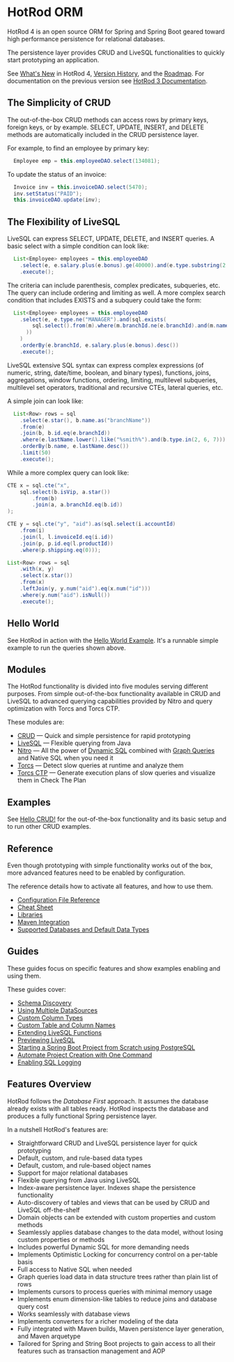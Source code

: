 # HotRod ORM

HotRod 4 is an open source ORM for Spring and Spring Boot geared toward high performance persistence for relational databases.

The persistence layer provides CRUD and LiveSQL functionalities to quickly start prototyping an application.

See [What's New](./hotrod-project/docs/docs-4/whats-new.md) in HotRod 4, [Version History](./hotrod-project/docs/version-history.md), and the [Roadmap](./hotrod-project/docs/roadmap.md). For documentation on the previous version see [HotRod 3 Documentation](./hotrod-project/docs/docs-3.4/README.md).


## The Simplicity of CRUD

The out-of-the-box CRUD methods can access rows by primary keys, foreign keys, or by example. SELECT, UPDATE, INSERT, and DELETE methods are automatically included in the CRUD persistence layer.

For example, to find an employee by primary key:

```java
  Employee emp = this.employeeDAO.select(134081);
```

To update the status of an invoice:

```java
  Invoice inv = this.invoiceDAO.select(5470);
  inv.setStatus("PAID");
  this.invoiceDAO.update(inv);
```


## The Flexibility of LiveSQL

LiveSQL can express SELECT, UPDATE, DELETE, and INSERT queries. A basic select with a simple condition
can look like:

```java
  List<Employee> employees = this.employeeDAO
    .select(e, e.salary.plus(e.bonus).ge(40000).and(e.type.substring(2, 3).eq("ASC")))
    .execute();
```

The criteria can include parenthesis, complex predicates, subqueries, etc. The query can include ordering and limiting as well. A more complex search condition that includes EXISTS and a subquery could take the form:

```java
  List<Employee> employees = this.employeeDAO
    .select(e, e.type.ne("MANAGER").and(sql.exists(
        sql.select().from(m).where(m.branchId.ne(e.branchId).and(m.name.eq(e.name)))
      ))
    )
    .orderBy(e.branchId, e.salary.plus(e.bonus).desc())
    .execute();
```

LiveSQL extensive SQL syntax can express complex expressions (of numeric, string, date/time, boolean, and binary types), functions, joins, aggregations, window functions, ordering, limiting, multilevel subqueries, multilevel set operators, traditional and recursive CTEs, lateral queries, etc. 

A simple join can look like:

```java
  List<Row> rows = sql
    .select(e.star(), b.name.as("branchName"))
    .from(e)
    .join(b, b.id.eq(e.branchId))
    .where(e.lastName.lower().like("%smith%").and(b.type.in(2, 6, 7)))
    .orderBy(b.name, e.lastName.desc())
    .limit(50)
    .execute();
```

While a more complex query can look like:

```java
CTE x = sql.cte("x",
    sql.select(b.isVip, a.star())
        .from(b)
        .join(a, a.branchId.eq(b.id))
);

CTE y = sql.cte("y", "aid").as(sql.select(i.accountId)
    .from(i)
    .join(l, l.invoiceId.eq(i.id))
    .join(p, p.id.eq(l.productId))
    .where(p.shipping.eq(0)));

List<Row> rows = sql
    .with(x, y)
    .select(x.star())
    .from(x)
    .leftJoin(y, y.num("aid").eq(x.num("id")))
    .where(y.num("aid").isNull())
    .execute();
```


## Hello World

See HotRod in action with the [Hello World Example](./hotrod-project/docs/docs-4/guides/hello-world.md). It's a runnable simple example to run the queries shown above.


## Modules

The HotRod functionality is divided into five modules serving different purposes. From simple
out-of-the-box functionality available in CRUD and LiveSQL to advanced querying capabilities provided by Nitro and query optimization with Torcs and Torcs CTP.

These modules are:

- [CRUD](./hotrod-project/docs/docs-4/crud/README.md) &mdash; Quick and simple persistence for rapid prototyping
- [LiveSQL](./hotrod-project/docs/docs-4/livesql/README.md) &mdash; Flexible querying from Java
- [Nitro](./hotrod-project/docs/docs-4/nitro/README.md) &mdash; All the power of [Dynamic SQL](./hotrod-project/docs/docs-4/nitro/nitro-dynamic-sql.md) combined with [Graph Queries](./hotrod-project/docs/docs-4/nitro/nitro-graph-selects.md) and Native SQL when you need it
- [Torcs](./hotrod-project/docs/docs-4/torcs/README.md) &mdash; Detect slow queries at runtime and analyze them
- [Torcs CTP](./hotrod-project/docs/docs-4/torcs-ctp/README.md) &mdash; Generate execution plans of slow queries and visualize them in Check The Plan

## Examples

See [Hello CRUD!](./hotrod-project/docs/docs-4/crud/hello-crud.md) for the out-of-the-box functionality and its basic setup and to run other CRUD examples. 

<!--
For the basic usage of each module and more examples of each one see:
 - [Hello CRUD]() &amp; more [CRUD Examples]().
 - [Hello LiveSQL]() &amp; more [LiveSQL Examples]().
 - [Hello Nitro]() &amp; more [Nitro Examples]().
 - [Hello Torcs]() &amp; more [Torcs Examples]().
 - [Hello Torcs CTP]() &amp; more Torcs CTP Examples]().
-->


## Reference

Even though prototyping with simple functionality works out of the box, more advanced features need to be enabled by configuration.

The reference details how to activate all features, and how to use them.

- [Configuration File Reference](./hotrod-project/docs/docs-4/config/README.md)
- [Cheat Sheet](./hotrod-project/docs/docs-4/cheat-sheet.md)
- [Libraries](./hotrod-project/docs/docs-4/config/libraries.md)
- [Maven Integration](./hotrod-project/docs/docs-4/maven/README.md)
- [Supported Databases and Default Data Types](./hotrod-project/docs/docs-4/config/supported-databases.md)


## Guides

These guides focus on specific features and show examples enabling and using them.

These guides cover:

- [Schema Discovery](./hotrod-project/docs/docs-4/guides/schema-discovery.md)
- [Using Multiple DataSources](./hotrod-project/docs/docs-4/guides/using-multiple-datasources.md)
- [Custom Column Types](./hotrod-project/docs/docs-4/guides/mapping-column-types.md)
- [Custom Table and Column Names](./hotrod-project/docs/docs-4/guides/mapping-table-and-column-names.md)
- [Extending LiveSQL Functions](./hotrod-project/docs/docs-4/livesql/extending-livesql-functions.md)
- [Previewing LiveSQL](./hotrod-project/docs/docs-4/livesql/previewing-livesql.md)
- [Starting a Spring Boot Project from Scratch using PostgreSQL](./hotrod-project/docs/docs-4/guides/starting-a-maven-project-from-scratch-with-postgresql.md)
- [Automate Project Creation with One Command](./hotrod-project/docs/docs-4/maven/maven-arquetype.md)
- [Enabling SQL Logging](./hotrod-project/docs/docs-4/guides/enabling-sql-logging.md)


## Features Overview

HotRod follows the *Database First* approach. It assumes the database already exists with all tables ready. HotRod inspects the database and produces a fully functional
Spring persistence layer.

In a nutshell HotRod's features are:

- Straightforward CRUD and LiveSQL persistence layer for quick prototyping
- Default, custom, and rule-based data types
- Default, custom, and rule-based object names
- Support for major relational databases
- Flexible querying from Java using LiveSQL
- Index-aware persistence layer. Indexes shape the persistence functionality
- Auto-discovery of tables and views that can be used by CRUD and LiveSQL off-the-shelf
- Domain objects can be extended with custom properties and custom methods
- Seamlessly applies database changes to the data model, without losing custom properties or methods
- Includes powerful Dynamic SQL for more demanding needs
- Implements Optimistic Locking for concurrency control on a per-table basis
- Full access to Native SQL when needed
- Graph queries load data in data structure trees rather than plain list of rows
- Implements cursors to process queries with minimal memory usage
- Implements enum dimension-like tables to reduce joins and database query cost
- Works seamlessly with database views
- Implements converters for a richer modeling of the data
- Fully integrated with Maven builds, Maven persistence layer generation, and Maven arquetype
- Tailored for Spring and String Boot projects to gain access to all their 
features such as transaction management and AOP

